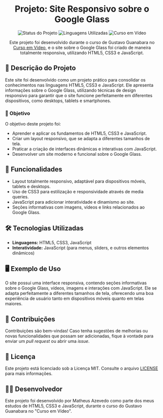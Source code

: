 <h1 align="center">Projeto: Site Responsivo sobre o Google Glass</h1>

<p align="center">
  <img src="https://img.shields.io/badge/Status-Concluído-brightgreen" alt="Status do Projeto">
  <img src="https://img.shields.io/badge/Linguagens-HTML5%20%7C%20CSS3%20%7C%20JavaScript-blue" alt="Linguagens Utilizadas">
  <img src="https://img.shields.io/badge/Curso-Curso%20em%20Vídeo-blue" alt="Curso em Vídeo">
</p>

<p align="center">
  Este projeto foi desenvolvido durante o curso de Gustavo Guanabara no <a href="https://www.cursoemvideo.com/">Curso em Vídeo</a>, e o site sobre o Google Glass foi criado de maneira totalmente responsiva, utilizando HTML5, CSS3 e JavaScript.
</p>

<h2>📘 Descrição do Projeto</h2>

<p>Este site foi desenvolvido como um projeto prático para consolidar os conhecimentos nas linguagens HTML5, CSS3 e JavaScript. Ele apresenta informações sobre o Google Glass, utilizando técnicas de design responsivo para garantir que o site funcione perfeitamente em diferentes dispositivos, como desktops, tablets e smartphones.</p>

<h3>🎯 Objetivo</h3>

<p>O objetivo deste projeto foi:</p>

<ul>
  <li>Aprender e aplicar os fundamentos de HTML5, CSS3 e JavaScript.</li>
  <li>Criar um layout responsivo, que se adapta a diferentes tamanhos de tela.</li>
  <li>Praticar a criação de interfaces dinâmicas e interativas com JavaScript.</li>
  <li>Desenvolver um site moderno e funcional sobre o Google Glass.</li>
</ul>

<h2>🚀 Funcionalidades</h2>

<ul>
  <li>Layout totalmente responsivo, adaptável para dispositivos móveis, tablets e desktops.</li>
  <li>Uso de CSS3 para estilização e responsividade através de media queries.</li>
  <li>JavaScript para adicionar interatividade e dinamismo ao site.</li>
  <li>Seções informativas com imagens, vídeos e links relacionados ao Google Glass.</li>
</ul>

<h2>🛠️ Tecnologias Utilizadas</h2>

<ul>
  <li><strong>Linguagens:</strong> HTML5, CSS3, JavaScript</li>
  <li><strong>Interatividade:</strong> JavaScript (para menus, sliders, e outros elementos dinâmicos)</li>
</ul>

<h2>🖥️ Exemplo de Uso</h2>

<p>O site possui uma interface responsiva, contendo seções informativas sobre o Google Glass, vídeos, imagens e interações com JavaScript. Ele se adapta perfeitamente a diferentes tamanhos de tela, oferecendo uma boa experiência de usuário tanto em dispositivos móveis quanto em telas maiores.</p>

<h2>🤝 Contribuições</h2>

<p>Contribuições são bem-vindas! Caso tenha sugestões de melhorias ou novas funcionalidades que possam ser adicionadas, fique à vontade para enviar um <em>pull request</em> ou abrir uma <em>issue</em>.</p>

<h2>📄 Licença</h2>

<p>Este projeto está licenciado sob a Licença MIT. Consulte o arquivo <a href="https://github.com/seu-usuario/site-google-glass-responsivo/blob/main/LICENSE">LICENSE</a> para mais informações.</p>

<h2>👨‍💻 Desenvolvedor</h2>

<p>Este projeto foi desenvolvido por Matheus Azevedo como parte dos meus estudos de HTML5, CSS3 e JavaScript, durante o curso do Gustavo Guanabara no "Curso em Vídeo".</p>
